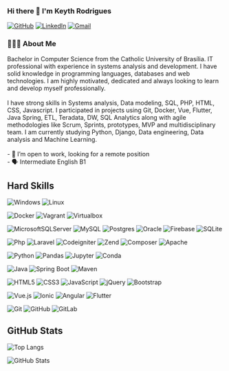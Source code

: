 

<!--
**keythroy/keythroy** is a ✨ _special_ ✨ repository because its `README.md` (this file) appears on your GitHub profile.

Here are some ideas to get you started:

- 🔭 I’m currently working on ...
- 🌱 I’m currently learning ...
- 👯 I’m looking to collaborate on ...
- 🤔 I’m looking for help with ...
- 💬 Ask me about ...
- 📫 How to reach me: ...
- 😄 Pronouns: ...
- ⚡ Fun fact: ...
-->
###



### Hi there 👋 I'm Keyth Rodrigues

[![GitHub](	https://img.shields.io/badge/GitHub-100000?style=for-the-badge&logo=github&logoColor=white)](https://github.com/keythroy) 
[![LinkedIn](	https://img.shields.io/badge/LinkedIn-0077B5?style=for-the-badge&logo=linkedin&logoColor=white)](https://www.linkedin.com/in/keyth-rodrigues-09461a19/?locale=pt_BR)
[![Gmail](https://img.shields.io/badge/Gmail-white?style=for-the-badge&logo=gmail&logoColor=D14836)](mailto:keythroy@gmail.com)

 <h3 align="left"> 👩🏾‍💻 About Me</h3>
Bachelor in Computer Science from the Catholic University of Brasília. IT professional with experience in systems analysis and development. I have solid knowledge in programming languages, databases and web technologies. I am highly motivated, dedicated and always looking to learn and develop myself professionally.
<br><br>
I have strong skills in Systems analysis, Data modeling, SQL, PHP, HTML, CSS, Javascript. I participated in projects using Git, Docker, Vue, Flutter,  Java Spring, ETL, Teradata, DW, SQL Analytics along with agile methodologies like Scrum, Sprints, prototypes, MVP and multidisciplinary team. I am currently studying Python, Django, Data engineering, Data analysis and Machine Learning.
<br>
<br>- 🔭 I’m open to work, looking for a remote position <br>- 🗣️ Intermediate English B1

## Hard Skills

![Windows](https://img.shields.io/badge/Windows-black?style=for-the-badge&logo=windows&logoColor=0078D6) ![Linux](https://img.shields.io/badge/Linux-black?style=for-the-badge&logo=linux&logoColor=white) 

![Docker](https://img.shields.io/badge/Docker-black?style=for-the-badge&logo=docker&logoColor=2CA5E0) ![Vagrant](https://img.shields.io/badge/Vagrant-black?style=for-the-badge&logo=Vagrant&logoColor=1868F2) ![Virtualbox](https://img.shields.io/badge/VirtualBox-black?style=for-the-badge&logo=VirtualBox&logoColor=21416b)

![MicrosoftSQLServer](https://img.shields.io/badge/Microsoft%20SQL%20Server-black?style=for-the-badge&logo=microsoft%20sql%20server&logoColor=CC2927) ![MySQL](https://img.shields.io/badge/mysql-black.svg?style=for-the-badge&logo=mysql&logoColor=white) ![Postgres](https://img.shields.io/badge/postgres-black.svg?style=for-the-badge&logo=postgresql&logoColor=%23316192) ![Oracle](https://img.shields.io/badge/Oracle-black?style=for-the-badge&logo=oracle&logoColor=F80000) ![Firebase](https://img.shields.io/badge/Firebase-black?style=for-the-badge&logo=Firebase&logoColor=039BE5) ![SQLite](https://img.shields.io/badge/sqlite-black.svg?style=for-the-badge&logo=sqlite&logoColor=%2307405e)

![Php](https://img.shields.io/badge/PHP-black?style=for-the-badge&logo=php&logoColor=777BB8) ![Laravel](https://img.shields.io/badge/Laravel-black?style=for-the-badge&logo=laravel&logoColor=FF2D20) ![Codeigniter](https://img.shields.io/badge/Codeigniter-black?style=for-the-badge&logo=codeigniter&logoColor=EF4223) ![Zend](https://img.shields.io/badge/Zend-black?style=for-the-badge&logo=zend&logoColor=green) ![Composer](https://img.shields.io/badge/Composer-black?style=for-the-badge&logo=Composer&logoColor=white) ![Apache](https://img.shields.io/badge/Apache-black?style=for-the-badge&logo=Apache&logoColor=D22128)

![Python](https://img.shields.io/badge/Python-black?style=for-the-badge&logo=python) ![Pandas](https://img.shields.io/badge/Pandas-black?style=for-the-badge&logo=pandas&logoColor=2C2D72) ![Jupyter](https://img.shields.io/badge/Jupyter-black.svg?&style=for-the-badge&logo=Jupyter&logoColor=F37626) ![Conda](https://img.shields.io/badge/conda-black.svg?&style=for-the-badge&logo=anaconda&logoColor=342B029)

![Java](https://img.shields.io/badge/java-black.svg?style=for-the-badge&logo=openjdk&logoColor=%23ED8B00) ![Spring Boot](https://img.shields.io/badge/Spring_Boot-black?style=for-the-badge&logo=spring-boot) ![Maven](https://img.shields.io/badge/apache_maven-black?style=for-the-badge&logo=apachemaven&logoColor=C71A36)

![HTML5](https://img.shields.io/badge/html5-black.svg?style=for-the-badge&logo=html5&logoColor=%23E34F26) ![CSS3](https://img.shields.io/badge/css3-black.svg?style=for-the-badge&logo=css3&logoColor=%231572B6) ![JavaScript](https://img.shields.io/badge/javascript-black.svg?style=for-the-badge&logo=javascript&logoColor=%23F7DF1E) ![jQuery](https://img.shields.io/badge/jquery-black.svg?style=for-the-badge&logo=jquery&logoColor=white) ![Bootstrap](https://img.shields.io/badge/bootstrap-black.svg?style=for-the-badge&logo=bootstrap&logoColor=%238511FA) 

![Vue.js](https://img.shields.io/badge/vuejs-black.svg?style=for-the-badge&logo=vuedotjs&logoColor=%234FC08D) 
	![Ionic](https://img.shields.io/badge/Ionic-black.svg?style=for-the-badge&logo=Ionic&logoColor=%233880FF)  ![Angular](https://img.shields.io/badge/angular-black.svg?style=for-the-badge&logo=angular&logoColor=%23DD0031) ![Flutter](https://img.shields.io/badge/Flutter-black.svg?style=for-the-badge&logo=Flutter&logoColor=%2302569B)

![Git](	https://img.shields.io/badge/GIT-black?style=for-the-badge&logo=git&logoColor=E44C30) ![GitHub](https://img.shields.io/badge/GitHub-100000?style=for-the-badge&logo=github&logoColor=white) ![GitLab](https://img.shields.io/badge/GitLab-black?style=for-the-badge&logo=gitlab&logoColor=E44C30)

## GitHub Stats
![Top Langs](https://github-readme-stats-git-masterrstaa-rickstaa.vercel.app/api/top-langs/?username=keythroy&layout=compact&theme=dark)

![GitHub Stats](https://github-readme-stats.vercel.app/api?username=keythroy&show_icons=true&theme=dark&layout=compact&include_all_commits=true&count_private=true)

<!--
## Principais Projetos
[![Repo DIO Git GitHub](https://github-readme-stats.vercel.app/api/pin/?username=keythroy&repo=dio-lab-open-source&bg_color=000&border_color=30A3DC&show_icons=true&icon_color=30A3DC&title_color=E94D5F&text_color=FFF)](https://github.com/keythroy/dio-lab-open-source) -->

